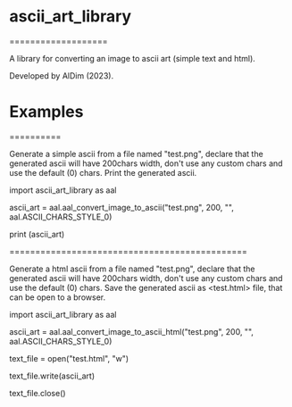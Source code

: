 # ascii_art_library
===================

A library for converting an image to ascii art (simple text and html).

Developed by AlDim (2023).

# Examples
==========

Generate a simple ascii from a file named "test.png", declare that the generated ascii
will have 200chars width, don't use any custom chars and use the default (0) chars.
Print the generated ascii.

import ascii_art_library as aal

ascii_art = aal.aal_convert_image_to_ascii("test.png", 200, "", aal.ASCII_CHARS_STYLE_0)

print (ascii_art)

==============================================

Generate a html ascii from a file named "test.png", declare that the generated ascii
will have 200chars width, don't use any custom chars and use the default (0) chars.
Save the generated ascii as <test.html> file, that can be open to a browser.

import ascii_art_library as aal

ascii_art = aal.aal_convert_image_to_ascii_html("test.png", 200, "", aal.ASCII_CHARS_STYLE_0)

text_file = open("test.html", "w")

text_file.write(ascii_art)

text_file.close()
